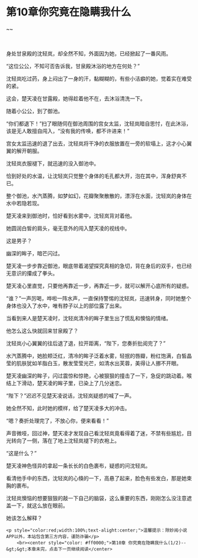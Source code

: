 # 第10章你究竟在隐瞒我什么
~~
    	    <p name="pagetop" href="javascript:void(0);" onclick="return false" style="line-height: 35px;padding: 10px;color: #333;"> </p><p>身处甘泉殿的沈轻岚，却全然不知，外面因为她，已经掀起了一番风雨。</p><p>“这位公公，不知可否告诉我，甘泉殿沐浴的地方在何处？”</p><p>沈轻岚吃过药，身上闷出了一身的汗，黏糊糊的，有些小洁癖的她，觉着实在难受的紧。</p><p>这会，楚天凌在甘露殿，她得趁着他不在，去沐浴清洗一下。</p><p>随着小公公，到了御池。</p><p>“你们都退下！”扫了眼随伺在御池周围的宫女太监，沈轻岚暗自思忖，在此沐浴，该是无人敢擅自闯入，“没有我的传唤，都不许进来！”</p><p>宫女太监迅速的退了出去，沈轻岚将干净的衣服放置在一旁的软塌上，这才小心翼翼的解开朝服。</p><p>沈轻岚衣服褪下，就迅速的没入御池中。</p><p>恰到好处的水温，让沈轻岚只觉整个身体的毛孔都大开，泡在其中，浑身舒爽不已。</p><p>整个御池，水汽蒸腾，如梦如幻，花瓣聚聚散散的，漂浮在水面，沈轻岚的身体在水中若隐若现。</p><p>楚天凌来到御池时，恰好看到水雾中，沈轻岚背对着他。</p><p>她圆润白皙的肩头，毫无意外的闯入楚天凌的视线中。</p><p>这是男子？</p><p>幽深的眸子，暗芒闪过。</p><p>楚天凌一步步靠近御池，眼底带着渴望探究真相的急切，背在身后的双手，也已经无意识的攥成了拳头。</p><p>楚天凌心里直觉，只要他再靠近一步，再靠近一步，就可以解开心底所有的疑惑。</p><p>“谁？”一声厉喝，哗啦一阵水声，一直保持警惕的沈轻岚，迅速转身，同时她整个身体也没入了水中，唯有脖子以上的部位露了出来。</p><p>当看到来人是楚天凌时，沈轻岚清冷的眸子里生出了慌乱和懊恼的情绪。</p><p>他怎么这么快就回来甘泉殿了？</p><p>沈轻岚小心翼翼的往后退了退，拉开距离，“陛下，您奏折批阅完了？”</p><p>水汽蒸腾中，她脸颊泛红，清冷的眸子泛着水雾，轻抿的唇瓣，粉红饱满，白皙晶莹的肌肤犹如羊脂白玉，散发莹莹光芒，如清水出芙蓉，美得让人挪不开眼。</p><p>楚天凌幽深的眸子，闪过震惊和惊艳，心被狠狠的撞击了一下，急促的跳动着。喉结上下滑动，楚天凌的眸子里，已染上了几分迷恋。</p><p>“陛下？”迟迟不见楚天凌说话，沈轻岚疑惑的喊了一声。</p><p>她全然不知，此时她的模样，给了楚天凌多大的冲击。</p><p>“嗯？奏折处理完了，不放心你，便来看看！”</p><p>声音微哑，回过神，楚天凌才发现自己看沈轻岚竟看得着了迷，不禁有些尴尬，目光转向了一侧，落在了地上沈轻岚褪下的衣袍上。</p><p>“这是什么？”</p><p>楚天凌神色怪异的拿起一条长长的白色裹布，疑惑的问沈轻岚。</p><p>看清他手中的东西，沈轻岚的心倏的一下，高悬了起来，脸色有些发白，那是她束胸的裹布。</p><p>沈轻岚懊恼的想要狠狠的敲一下自己的脑袋，这么重要的东西，刚刚怎么没注意遮盖一下，就这么放在眼前。</p><p>她该怎么解释？</p>
    	
   	<p style="color:red;width:100%;text-alight:center;">温馨提示：除妙阅小说APP以外，本站包含第三方内容，谨防诈骗</p>
    	<br><center style="color: #ff0000;">第10章 你究竟在隐瞒我什么(1/2)--&gt;&gt;本章未完，点击下一页继续阅读</center>
    	